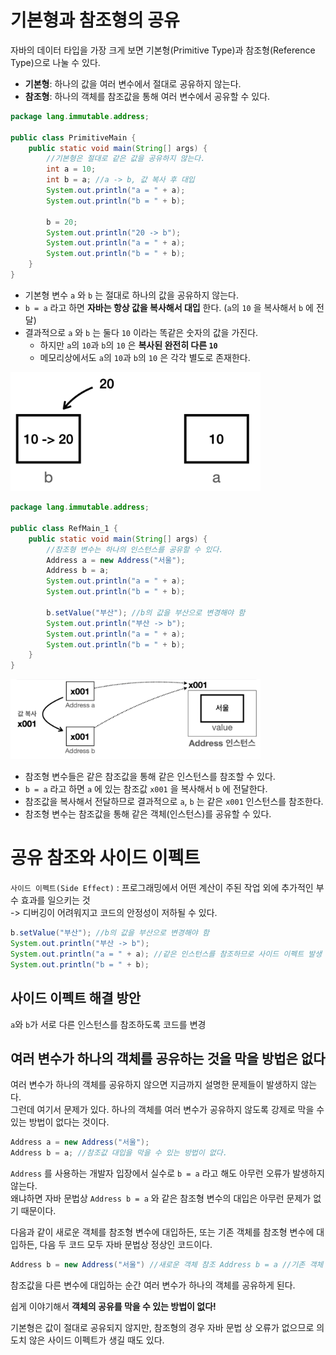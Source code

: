 # 기본형과 참조형의 공유

자바의 데이터 타입을 가장 크게 보면 기본형(Primitive Type)과 참조형(Reference Type)으로 나눌 수 있다.   
- **기본형**: 하나의 값을 여러 변수에서 절대로 공유하지 않는다.
- **참조형**: 하나의 객체를 참조값을 통해 여러 변수에서 공유할 수 있다.

```java
package lang.immutable.address;

public class PrimitiveMain {
    public static void main(String[] args) {
        //기본형은 절대로 같은 값을 공유하지 않는다.
        int a = 10;
        int b = a; //a -> b, 값 복사 후 대입
        System.out.println("a = " + a);
        System.out.println("b = " + b);

        b = 20;
        System.out.println("20 -> b");
        System.out.println("a = " + a);
        System.out.println("b = " + b);
    }
}
```
- 기본형 변수 `a` 와 `b` 는 절대로 하나의 값을 공유하지 않는다.
- `b = a` 라고 하면 **자바는 항상 값을 복사해서 대입** 한다. (`a`의 `10` 을 복사해서 `b` 에 전달)
- 결과적으로 `a` 와 `b` 는 둘다 `10` 이라는 똑같은 숫자의 값을 가진다. 
  - 하지만 `a`의 `10`과 `b`의 `10` 은 **복사된 완전히 다른 `10`** 
  - 메모리상에서도 `a`의 `10`과 `b`의 `10` 은 각각 별도로 존재한다.

<img alt="img.png" src="../img/img9.png" width="400"/>

```java
package lang.immutable.address;

public class RefMain_1 {
    public static void main(String[] args) {
        //참조형 변수는 하나의 인스턴스를 공유할 수 있다.
        Address a = new Address("서울");
        Address b = a;
        System.out.println("a = " + a);
        System.out.println("b = " + b);

        b.setValue("부산"); //b의 값을 부산으로 변경해야 함
        System.out.println("부산 -> b");
        System.out.println("a = " + a);
        System.out.println("b = " + b);
    }
}
```    

<img alt="img.png" src="../img/img8.png" width="400"/>

- 참조형 변수들은 같은 참조값을 통해 같은 인스턴스를 참조할 수 있다. 
- `b = a` 라고 하면 `a` 에 있는 참조값 `x001` 을 복사해서 `b` 에 전달한다. 
- 참조값을 복사해서 전달하므로 결과적으로 `a`, `b` 는 같은 `x001` 인스턴스를 참조한다.
- 참조형 변수는 참조값을 통해 같은 객체(인스턴스)를 공유할 수 있다.

# 공유 참조와 사이드 이펙트

`사이드 이펙트(Side Effect)` : 프로그래밍에서 어떤 계산이 주된 작업 외에 추가적인 부수 효과를 일으키는 것  
-> 디버깅이 어려워지고 코드의 안정성이 저하될 수 있다.

```java
b.setValue("부산"); //b의 값을 부산으로 변경해야 함
System.out.println("부산 -> b");
System.out.println("a = " + a); //같은 인스턴스를 참조하므로 사이드 이펙트 발생
System.out.println("b = " + b);
```

## 사이드 이펙트 해결 방안

`a`와 `b`가 서로 다른 인스턴스를 참조하도록 코드를 변경

## 여러 변수가 하나의 객체를 공유하는 것을 막을 방법은 없다

여러 변수가 하나의 객체를 공유하지 않으면 지금까지 설명한 문제들이 발생하지 않는다.  
그런데 여기서 문제가 있다. 하나의 객체를 여러 변수가 공유하지 않도록 강제로 막을 수 있는 방법이 없다는 것이다. 

  

```java
Address a = new Address("서울");
Address b = a; //참조값 대입을 막을 수 있는 방법이 없다.
```
`Address` 를 사용하는 개발자 입장에서 실수로 `b = a` 라고 해도 아무런 오류가 발생하지 않는다.  
왜냐하면 자바 문법상 `Address b = a` 와 같은 참조형 변수의 대입은 아무런 문제가 없기 때문이다.

다음과 같이 새로운 객체를 참조형 변수에 대입하든, 또는 기존 객체를 참조형 변수에 대입하든, 다음 두 코드 모두 자바 문법상 정상인 코드이다.
```java
Address b = new Address("서울") //새로운 객체 참조 Address b = a //기존 객체 공유 참조
```
참조값을 다른 변수에 대입하는 순간 여러 변수가 하나의 객체를 공유하게 된다. 

쉽게 이야기해서 **객체의 공유를 막을 수 있는 방법이 없다!**

기본형은 값이 절대로 공유되지 않지만, 참조형의 경우 자바 문법 상 오류가 없으므로 의도치 않은 사이드 이펙트가 생길 때도 있다.

